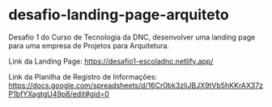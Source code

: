 # desafio-landing-page-arquiteto
Desafio 1 do Curso de Tecnologia da DNC, desenvolver uma landing page para uma empresa de Projetos para Arquitetura.

Link da Landing Page: https://desafio1-escoladnc.netlify.app/

Link da Planilha de Registro de Informações: https://docs.google.com/spreadsheets/d/16Cr0bk3zliJBJX9tVb5hKKrAX37zP1bfYXagtgU49p8/edit#gid=0
